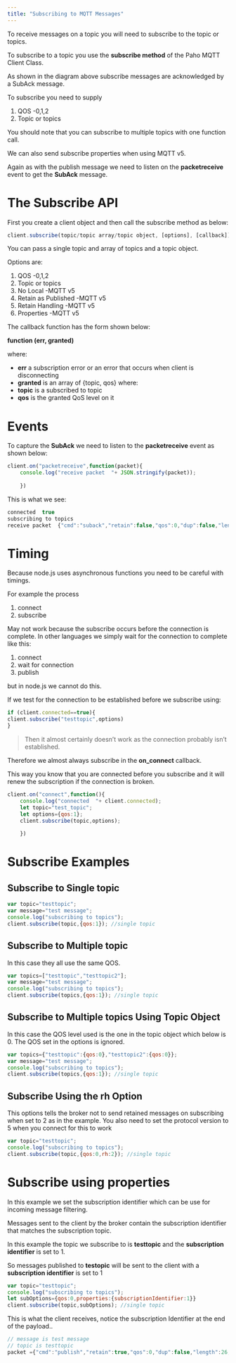 ```yaml
---
title: "Subscribing to MQTT Messages"
---
```


To receive messages on a topic you will need to subscribe to the topic or topics.

To subscribe to a topic you use the **subscribe method** of the Paho MQTT Client Class.

As shown in the diagram above subscribe messages are acknowledged by a SubAck message.

To subscribe you need to supply

1. QOS -0,1,2
2. Topic or topics

You should note that you can subscribe to multiple topics with one function call.

We can also send subscribe properties when using MQTT v5.

Again as with the publish message we need to listen on the **packetreceive** event to get the **SubAck** message.

# The Subscribe API

First you create a client object and then call the subscribe method as below:

```js
client.subscribe(topic/topic array/topic object, [options], [callback])
```

You can pass a single topic and array of topics and a topic object.

Options are:

1. QOS -0,1,2
2. Topic or topics
3. No Local -MQTT v5
4. Retain as Published -MQTT v5
5. Retain Handling -MQTT v5
6. Properties -MQTT v5


The callback function has the form shown below:

**function (err, granted)**

where:

- **err** a subscription error or an error that occurs when client is disconnecting
- **granted** is an array of {topic, qos} where:
- **topic** is a subscribed to topic
- **qos** is the granted QoS level on it

# Events

To capture the **SubAck** we need to listen to the **packetreceive** event as shown below:

```js
client.on("packetreceive",function(packet){	
	console.log("receive packet  "+ JSON.stringify(packet));
	
	})
```

This is what we see:

```js
connected  true
subscribing to topics
receive packet  {"cmd":"suback","retain":false,"qos":0,"dup":false,"length":3,"topic":null,"payload":null,"granted":[1],"messageId":26988}
```

# Timing

Because node.js uses asynchronous functions you need to be careful with timings.

For example the process

1. connect
2. subscribe

May not work because the subscribe occurs before the connection is  complete. In other languages we simply wait for the connection to complete like this:

1. connect
2. wait for connection
3. publish

but in node.js we cannot do this.

If we test for the connection to be established before we subscribe using:

```js
if (client.connected==true){
client.subscribe("testtopic",options)
}
```

> Then it almost certainly doesn’t work as the connection probably isn’t established.

Therefore we almost always subscribe in the **on_connect** callback.

This way you know that you are connected before you subscribe and it will renew the subscription if the connection is broken.

```js
client.on("connect",function(){	
    console.log("connected  "+ client.connected);
    let topic="test_topic";
    let options={qos:1};
    client.subscribe(topic,options);
	
	})
```

# Subscribe Examples

## Subscribe to Single topic

```js
var topic="testtopic";
var message="test message";
console.log("subscribing to topics");
client.subscribe(topic,{qos:1}); //single topic
```

## Subscribe to Multiple topic

In this case they all use the same QOS.

```js
var topics=["testtopic","testtopic2"];
var message="test message";
console.log("subscribing to topics");
client.subscribe(topics,{qos:1}); //single topic
```

## Subscribe to Multiple topics Using Topic Object

In this case the QOS level used is the one in the topic object which below is 0. The QOS set in the options is ignored.

```js
var topics={"testtopic":{qos:0},"testtopic2":{qos:0}};
var message="test message";
console.log("subscribing to topics");
client.subscribe(topics,{qos:1}); //single topic
```

## Subscribe Using the rh Option

This options tells the broker not to send retained messages on subscribing when set to 2 as in the example. You also need to set the protocol version to 5 when you connect for this to work
```js
var topic="testtopic";
console.log("subscribing to topics");
client.subscribe(topic,{qos:0,rh:2}); //single topic
```

# Subscribe using properties

In this example we set the subscription identifier which can be use for incoming message filtering.

Messages sent to the client by the broker contain the subscription identifier that matches the subscription topic.

In this example the topic we subscribe to is **testtopic** and the **subscription identifier** is set to 1.

So messages published to **testopic** will be sent to the client with a **subscription identifier** is set to 1

```js
var topic="testtopic";
console.log("subscribing to topics");
let subOptions={qos:0,properties:{subscriptionIdentifier:1}}
client.subscribe(topic,subOptions); //single topic
```

This is what the client receives, notice the subscription Identifier at the end of the payload..

```js
// message is test message
// topic is testtopic
packet ={"cmd":"publish","retain":true,"qos":0,"dup":false,"length":26,"topic":"testtopic","payload":{"type":"Buffer","data":[116,101,115,116,32,109,101,115,115,97,103,101]},"properties":{"subscriptionIdentifier":1}}
```
